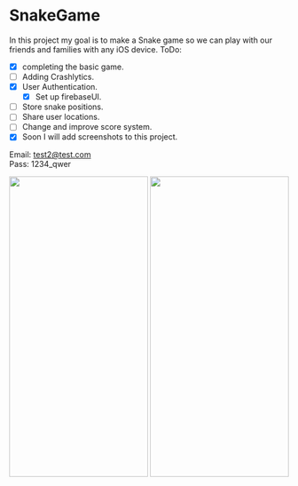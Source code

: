 # SnakeGame
In this project my goal is to make a Snake game so we can play with our friends and families with any iOS device.
ToDo:
- [x] completing the basic game.
- [ ] Adding Crashlytics.
- [x] User Authentication.
  - [x] Set up firebaseUI. 
- [ ] Store snake positions.
- [ ] Share user locations.
- [ ] Change and improve score system.
- [x] Soon I will add screenshots to this project.

Email: test2@test.com<br>Pass: 1234_qwer

<img src="https://user-images.githubusercontent.com/7261365/136142894-5ffd0b99-548d-4f32-b7e2-0524e58ac937.png" width="250" height="541" /> <img src="https://user-images.githubusercontent.com/7261365/136142896-0408bdf4-79e5-43e5-8dfd-45d1f17c5578.png" width="250" height="541" />
